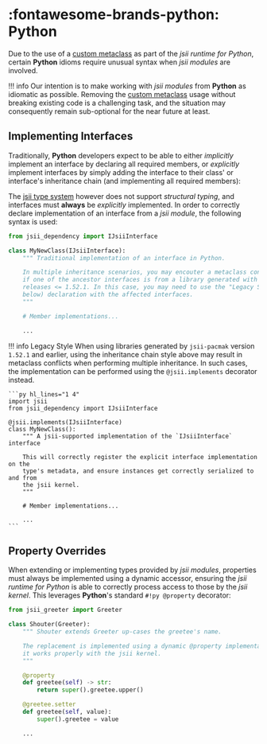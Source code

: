 # :fontawesome-brands-python: Python

Due to the use of a [custom metaclass][metaclass] as part of the *jsii runtime for Python*, certain **Python** idioms
require unusual syntax when *jsii modules* are involved.

[metaclass]: https://docs.python.org/3/reference/datamodel.html#metaclasses

!!! info
    Our intention is to make working with *jsii modules* from **Python** as idiomatic as possible. Removing the [custom
    metaclass][metaclass] usage without breaking existing code is a challenging task, and the situation may consequently
    remain sub-optional for the near future at least.

## Implementing Interfaces

Traditionally, **Python** developers expect to be able to either *implicitly* implement an interface by declaring all
required members, or *explicitly* implement interfaces by simply adding the interface to their class' or interface's
inheritance chain (and implementing all required members):

The [jsii type system][jsii-type-system] however does not support *structural typing*, and interfaces must **always** be
*explicitly* implemented. In order to correctly declare implementation of an interface from a *jsii module*, the
following syntax is used:

```py hl_lines="3"
from jsii_dependency import IJsiiInterface

class MyNewClass(IJsiiInterface):
    """ Traditional implementation of an interface in Python.

    In multiple inheritance scenarios, you may encouter a metaclass conflict
    if one of the ancestor interfaces is from a library generated with jsii-pacmak
    releases <= 1.52.1. In this case, you may need to use the "Legacy Style" (see
    below) declaration with the affected interfaces.
    """

    # Member implementations...

    ...
```

!!! info Legacy Style
    When using libraries generated by `jsii-pacmak` version `1.52.1` and earlier, using the inheritance chain style
    above may result in metaclass conflicts when performing multiple inheritance. In such cases, the implementation can
    be performed using the `@jsii.implements` decorator instead.

    ```py hl_lines="1 4"
    import jsii
    from jsii_dependency import IJsiiInterface

    @jsii.implements(IJsiiInterface)
    class MyNewClass():
        """ A jsii-supported implementation of the `IJsiiInterface` interface

        This will correctly register the explicit interface implementation on the
        type's metadata, and ensure instances get correctly serialized to and from
        the jsii kernel.
        """

        # Member implementations...

        ...
    ```

[jsii-type-system]: ../../../specification/2-type-system.md

## Property Overrides

When extending or implementing types provided by *jsii modules*, properties must always be implemented using a dynamic
accessor, ensuring the *jsii runtime for Python* is able to correctly process access to those by the *jsii kernel*. This
leverages **Python**'s standard `#!py @property` decorator:

```py hl_lines="10 14"
from jsii_greeter import Greeter

class Shouter(Greeter):
    """ Shouter extends Greeter up-cases the greetee's name.

    The replacement is implemented using a dynamic @property implementation so
    it works properly with the jsii kernel.
    """

    @property
    def greetee(self) -> str:
        return super().greetee.upper()

    @greetee.setter
    def greetee(self, value):
        super().greetee = value

    ...
```
